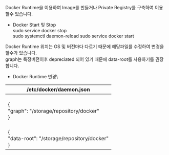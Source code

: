 
Docker Runtime을 이용하여 Image를 만들거나 Private Registry를 구축하여 이용할수 있습니다.


- Docker Start 및 Stop\
sudo service docker stop	
sudo systemctl daemon-reload
sudo service docker start	

Docker Runtime 위치는 OS 및 버전마다 다르기 때문에 해당파일를 수정하여 변경을 할수가 있습니다.\
graph는 특정버전이후 depreciated 되어 있기 때문에  data-root를 사용하기를 권장합니다.

- Docker Runtime 변경\

|/etc/docker/daemon.json|
|---|
|<br />{<br />"graph": "/storage/repository/docker" <br />}|
|<br />{<br />"data-root": "/storage/repository/docker" <br />}|
